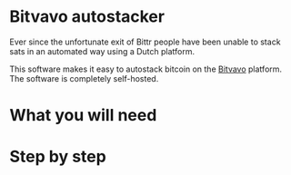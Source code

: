 # Bitvavo autostacker

Ever since the unfortunate exit of Bittr people have been unable to stack sats in an automated way using a Dutch platform.

This software makes it easy to autostack bitcoin on the [Bitvavo](https://bitvavo.com) platform.
The software is completely self-hosted.

# What you will need
# Step by step